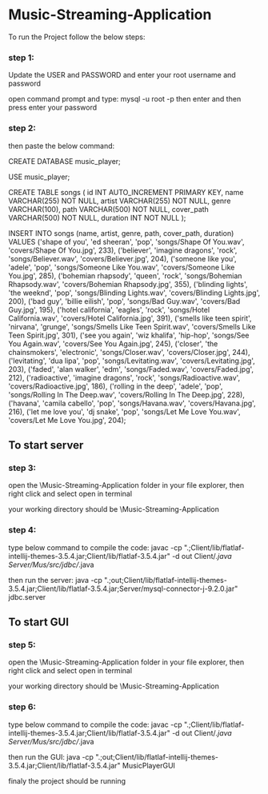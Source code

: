 # Music-Streaming-Application

To run the Project follow the below steps:

### step 1:
Update the USER and PASSWORD and enter your root username and password


open command prompt and type:
mysql -u root -p
then enter and then press enter your password

### step 2:
then paste the below command:

CREATE DATABASE music_player;

USE music_player;

CREATE TABLE songs (
    id INT AUTO_INCREMENT PRIMARY KEY,
    name VARCHAR(255) NOT NULL,
    artist VARCHAR(255) NOT NULL,
    genre VARCHAR(100),
    path VARCHAR(500) NOT NULL,
    cover_path VARCHAR(500) NOT NULL,
    duration INT NOT NULL
);

INSERT INTO songs (name, artist, genre, path, cover_path, duration) VALUES
('shape of you', 'ed sheeran', 'pop', 'songs/Shape Of You.wav', 'covers/Shape Of You.jpg', 233),
('believer', 'imagine dragons', 'rock', 'songs/Believer.wav', 'covers/Believer.jpg', 204),
('someone like you', 'adele', 'pop', 'songs/Someone Like You.wav', 'covers/Someone Like You.jpg', 285),
('bohemian rhapsody', 'queen', 'rock', 'songs/Bohemian Rhapsody.wav', 'covers/Bohemian Rhapsody.jpg', 355),
('blinding lights', 'the weeknd', 'pop', 'songs/Blinding Lights.wav', 'covers/Blinding Lights.jpg', 200),
('bad guy', 'billie eilish', 'pop', 'songs/Bad Guy.wav', 'covers/Bad Guy.jpg', 195),
('hotel california', 'eagles', 'rock', 'songs/Hotel California.wav', 'covers/Hotel California.jpg', 391),
('smells like teen spirit', 'nirvana', 'grunge', 'songs/Smells Like Teen Spirit.wav', 'covers/Smells Like Teen Spirit.jpg', 301),
('see you again', 'wiz khalifa', 'hip-hop', 'songs/See You Again.wav', 'covers/See You Again.jpg', 245),
('closer', 'the chainsmokers', 'electronic', 'songs/Closer.wav', 'covers/Closer.jpg', 244),
('levitating', 'dua lipa', 'pop', 'songs/Levitating.wav', 'covers/Levitating.jpg', 203),
('faded', 'alan walker', 'edm', 'songs/Faded.wav', 'covers/Faded.jpg', 212),
('radioactive', 'imagine dragons', 'rock', 'songs/Radioactive.wav', 'covers/Radioactive.jpg', 186),
('rolling in the deep', 'adele', 'pop', 'songs/Rolling In The Deep.wav', 'covers/Rolling In The Deep.jpg', 228),
('havana', 'camila cabello', 'pop', 'songs/Havana.wav', 'covers/Havana.jpg', 216),
('let me love you', 'dj snake', 'pop', 'songs/Let Me Love You.wav', 'covers/Let Me Love You.jpg', 204);

## To start server

### step 3:
open the \Music-Streaming-Application folder in your file explorer,
then right click and select open in terminal

your working directory should be \Music-Streaming-Application

### step 4:
type below command to compile the code:
javac -cp ".;Client/lib/flatlaf-intellij-themes-3.5.4.jar;Client/lib/flatlaf-3.5.4.jar" -d out Client/*.java Server/Mus/src/jdbc/*.java

then run the server:
java -cp ".;out;Client/lib/flatlaf-intellij-themes-3.5.4.jar;Client/lib/flatlaf-3.5.4.jar;Server/mysql-connector-j-9.2.0.jar" jdbc.server

## To start GUI

### step 5: 
open the \Music-Streaming-Application folder in your file explorer,
then right click and select open in terminal

your working directory should be \Music-Streaming-Application

### step 6:
type below command to compile the code:
javac -cp ".;Client/lib/flatlaf-intellij-themes-3.5.4.jar;Client/lib/flatlaf-3.5.4.jar" -d out Client/*.java Server/Mus/src/jdbc/*.java

then run the GUI:
java -cp ".;out;Client/lib/flatlaf-intellij-themes-3.5.4.jar;Client/lib/flatlaf-3.5.4.jar" MusicPlayerGUI


finaly the project should be running